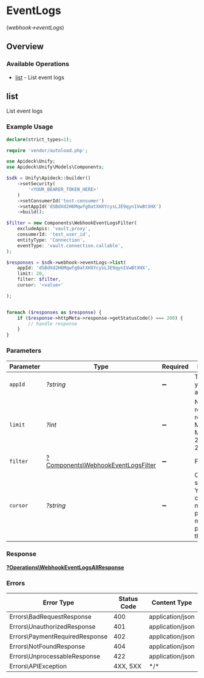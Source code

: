 # EventLogs
(*webhook->eventLogs*)

## Overview

### Available Operations

* [list](#list) - List event logs

## list

List event logs

### Example Usage

```php
declare(strict_types=1);

require 'vendor/autoload.php';

use Apideck\Unify;
use Apideck\Unify\Models\Components;

$sdk = Unify\Apideck::builder()
    ->setSecurity(
        '<YOUR_BEARER_TOKEN_HERE>'
    )
    ->setConsumerId('test-consumer')
    ->setAppId('dSBdXd2H6Mqwfg0atXHXYcysLJE9qyn1VwBtXHX')
    ->build();

$filter = new Components\WebhookEventLogsFilter(
    excludeApis: 'vault,proxy',
    consumerId: 'test_user_id',
    entityType: 'Connection',
    eventType: 'vault.connection.callable',
);

$responses = $sdk->webhook->eventLogs->list(
    appId: 'dSBdXd2H6Mqwfg0atXHXYcysLJE9qyn1VwBtXHX',
    limit: 20,
    filter: $filter,
    cursor: '<value>'

);


foreach ($responses as $response) {
    if ($response->httpMeta->response->getStatusCode() === 200) {
        // handle response
    }
}
```

### Parameters

| Parameter                                                                                                        | Type                                                                                                             | Required                                                                                                         | Description                                                                                                      | Example                                                                                                          |
| ---------------------------------------------------------------------------------------------------------------- | ---------------------------------------------------------------------------------------------------------------- | ---------------------------------------------------------------------------------------------------------------- | ---------------------------------------------------------------------------------------------------------------- | ---------------------------------------------------------------------------------------------------------------- |
| `appId`                                                                                                          | *?string*                                                                                                        | :heavy_minus_sign:                                                                                               | The ID of your Unify application                                                                                 | dSBdXd2H6Mqwfg0atXHXYcysLJE9qyn1VwBtXHX                                                                          |
| `limit`                                                                                                          | *?int*                                                                                                           | :heavy_minus_sign:                                                                                               | Number of results to return. Minimum 1, Maximum 200, Default 20                                                  |                                                                                                                  |
| `filter`                                                                                                         | [?Components\WebhookEventLogsFilter](../../Models/Components/WebhookEventLogsFilter.md)                          | :heavy_minus_sign:                                                                                               | Filter results                                                                                                   |                                                                                                                  |
| `cursor`                                                                                                         | *?string*                                                                                                        | :heavy_minus_sign:                                                                                               | Cursor to start from. You can find cursors for next/previous pages in the meta.cursors property of the response. |                                                                                                                  |

### Response

**[?Operations\WebhookEventLogsAllResponse](../../Models/Operations/WebhookEventLogsAllResponse.md)**

### Errors

| Error Type                     | Status Code                    | Content Type                   |
| ------------------------------ | ------------------------------ | ------------------------------ |
| Errors\BadRequestResponse      | 400                            | application/json               |
| Errors\UnauthorizedResponse    | 401                            | application/json               |
| Errors\PaymentRequiredResponse | 402                            | application/json               |
| Errors\NotFoundResponse        | 404                            | application/json               |
| Errors\UnprocessableResponse   | 422                            | application/json               |
| Errors\APIException            | 4XX, 5XX                       | \*/\*                          |